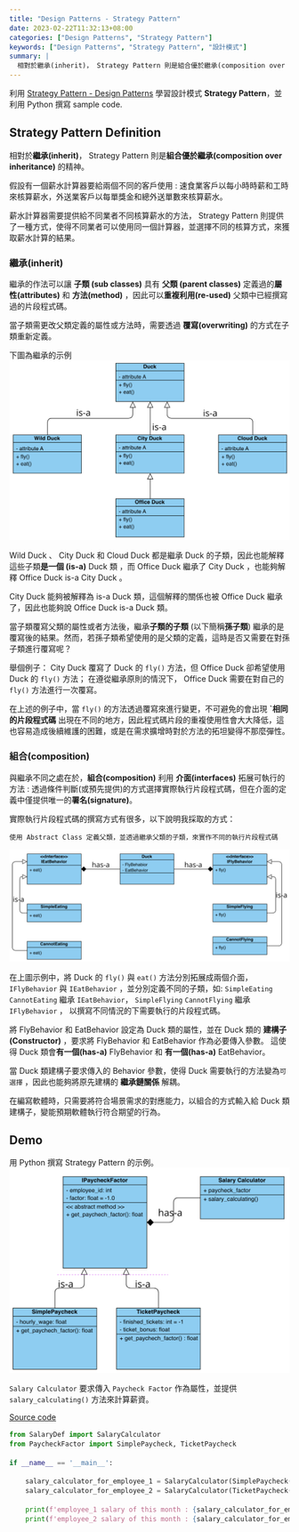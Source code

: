 ```yaml
---
title: "Design Patterns - Strategy Pattern"
date: 2023-02-22T11:32:13+08:00
categories: ["Design Patterns", "Strategy Pattern"]
keywords: ["Design Patterns", "Strategy Pattern", "設計模式"]
summary: |
  相對於繼承(inherit)， Strategy Pattern 則是組合優於繼承(composition over inheritance)的精神。假設有一個薪水計算器要給兩個不同的客戶使用 : 速食業客戶以每小時時薪和工時來核算薪水，外送業客戶以每單獎金和總外送單數來核算薪水。薪水計算器需要提供給不同業者不同核算薪水的方法， Strategy Pattern 則提供了一種方式，使得不同業者可以使用同一個計算器，並選擇不同的核算方式，來獲取薪水計算的結果。
---
```


利用 [Strategy Pattern - Design Patterns](https://www.youtube.com/watch?v=v9ejT8FO-7I&list=PLrhzvIcii6GNjpARdnO4ueTUAVR9eMBpc) 學習設計模式 **Strategy Pattern**，並利用 Python 撰寫 sample code.

## Strategy Pattern Definition
相對於**繼承(inherit)**， Strategy Pattern 則是**組合優於繼承(composition over inheritance)** 的精神。

假設有一個薪水計算器要給兩個不同的客戶使用 : 速食業客戶以每小時時薪和工時來核算薪水，外送業客戶以每單獎金和總外送單數來核算薪水。

薪水計算器需要提供給不同業者不同核算薪水的方法， Strategy Pattern 則提供了一種方式，使得不同業者可以使用同一個計算器，並選擇不同的核算方式，來獲取薪水計算的結果。

### 繼承(inherit)
繼承的作法可以讓 **子類 (sub classes)** 具有 **父類 (parent classes)** 定義過的**屬性(attributes)** 和 **方法(method)** ，因此可以**重複利用(re-used)** 父類中已經撰寫過的片段程式碼。

當子類需更改父類定義的屬性或方法時，需要透過 **覆寫(overwriting)** 的方式在子類重新定義。

下圖為繼承的示例
![](/images/design-pattern/strategy-pattern/01_duck_inheritance.png)

Wild Duck 、 City Duck 和 Cloud Duck 都是繼承 Duck 的子類，因此也能解釋這些子類**是一個 (is-a)**  Duck 類 ，而 Office Duck 繼承了 City Duck ，也能夠解釋 Office Duck is-a City Duck 。 

City Duck 能夠被解釋為 is-a Duck 類，這個解釋的關係也被 Office Duck 繼承了，因此也能夠說 Office Duck is-a Duck 類。

當子類覆寫父類的屬性或者方法後，繼承**子類的子類** (以下簡稱**孫子類**) 繼承的是覆寫後的結果。然而，若孫子類希望使用的是父類的定義，這時是否又需要在對孫子類進行覆寫呢？

舉個例子：
City Duck 覆寫了 Duck 的 `fly()` 方法，但 Office Duck 卻希望使用 Duck 的 `fly()` 方法； 在遵從繼承原則的情況下， Office Duck 需要在對自己的 `fly()` 方法進行一次覆寫。

在上述的例子中，當 `fly()` 的方法透過覆寫來進行變更，不可避免的會出現 **ˋ相同的片段程式碼** 出現在不同的地方，因此程式碼片段的重複使用性會大大降低，這也容易造成後續維護的困難，或是在需求擴增時對於方法的拓坦變得不那麼彈性。

### 組合(composition)
與繼承不同之處在於，**組合(composition)** 利用 **介面(interfaces)** 拓展可執行的方法 : 透過條件判斷(或預先提供)的方式選擇實際執行片段程式碼，但在介面的定義中僅提供唯一的**署名(signature)**。

實際執行片段程式碼的撰寫方式有很多，以下說明我採取的方式：
```
使用 Abstract Class 定義父類，並透過繼承父類的子類，來實作不同的執行片段程式碼
```

![](/images/design-pattern/strategy-pattern/02_duck_composition.png)

在上圖示例中，將 Duck 的 `fly()` 與 `eat()` 方法分別拓展成兩個介面， `IFlyBehavior` 與 `IEatBehavior` ，並分別定義不同的子類，如: `SimpleEating` `CannotEating` 繼承 `IEatBehavior`， `SimpleFlying` `CannotFlying` 繼承 `IFlyBehavior` ， 以撰寫不同情況的下需要執行的片段程式碼。

將 FlyBehavior 和 EatBehavior 設定為 Duck 類的屬性，並在 Duck 類的 **建構子(Constructor)** ，要求將 FlyBehavior 和 EatBehavior 作為必要傳入參數。 這使得 Duck 類會**有一個(has-a)** FlyBehavior 和 **有一個(has-a)** EatBehavior。

當 Duck 類建構子要求傳入的 Behavior 參數，使得 Duck 需要執行的方法變為`可選擇` ，因此也能夠將原先建構的 **繼承鏈關係** 解耦。

在編寫軟體時，只需要將符合場景需求的對應能力，以組合的方式輸入給 Duck 類建構子，變能預期軟體執行符合期望的行為。


## Demo
用 Python 撰寫 Strategy Pattern 的示例。
![](/images/design-pattern/strategy-pattern/03_demo.png)

`Salary Calculator` 要求傳入 `Paycheck Factor` 作為屬性，並提供 `salary_calculating()` 方法來計算薪資。

[Source code](https://github.com/zhweiliu/design-pattern-study/blob/master/01_StrategyPattern/Demo.py)
```python
from SalaryDef import SalaryCalculator
from PaycheckFactor import SimplePaycheck, TicketPaycheck

if __name__ == '__main__':

    salary_calculator_for_employee_1 = SalaryCalculator(SimplePaycheck(employee_id=1002003))
    salary_calculator_for_employee_2 = SalaryCalculator(TicketPaycheck(employee_id=3002001))

    print(f'employee_1 salary of this month : {salary_calculator_for_employee_1.salary_calculating()}')
    print(f'employee_2 salary of this month : {salary_calculator_for_employee_2.salary_calculating()}')
```

